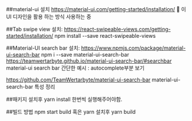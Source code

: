 ##material-ui 설치
https://material-ui.com/getting-started/installation/
 이 UI 디자인을 활용 하는 방식 사용하는 중 

##Tab swipe view 설치: 
https://react-swipeable-views.com/getting-started/installation/
npm install --save react-swipeable-views

##Material-UI search bar 설치: 
https://www.npmjs.com/package/material-ui-search-bar
npm i --save material-ui-search-bar
https://teamwertarbyte.github.io/material-ui-search-bar/#searchbar
material-ui search bar 간단한 예시 : autocomplete부분 보기

https://github.com/TeamWertarbyte/material-ui-search-bar
material-ui-search-bar 특성 정리

##패키지 설치후 yarn install 한번씩 실행해주어야함.

##빌드 방법 
npm start build 혹은 
yarn 설치후 yarn build
